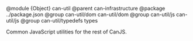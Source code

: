 @module {Object} can-util
@parent can-infrastructure
@package ../package.json
@group can-util/dom can-util/dom
@group can-util/js can-util/js
@group can-util/typedefs types

Common JavaScript utilities for the rest of CanJS.
